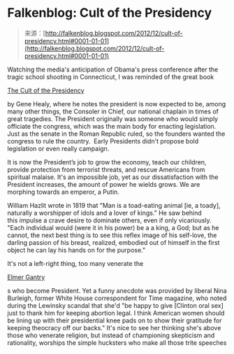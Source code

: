 <!--yml
category: 未分类
date: 2024-05-12 20:17:51
-->

# Falkenblog: Cult of the Presidency

> 来源：[http://falkenblog.blogspot.com/2012/12/cult-of-presidency.html#0001-01-01](http://falkenblog.blogspot.com/2012/12/cult-of-presidency.html#0001-01-01)

Watching the media's anticipation of Obama's press conference after the tragic school shooting in Connecticut, I was reminded of the great book

[The Cult of the Presidency](http://www.amazon.com/Cult-Presidency-Americas-Dangerous-Executive/dp/1933995157)

by Gene Healy, where he notes the president is now expected to be, among many other things, the Consoler in Chief, our national chaplain in times of great tragedies. The President originally was someone who would simply officiate the congress, which was the main body for enacting legislation. Just as the senate in the Roman Republic ruled, so the founders wanted the congress to rule the country.  Early Presidents didn't propose bold legislation or even really campaign.

It is now the President’s job to grow the economy, teach our children, provide protection from terrorist threats, and rescue Americans from spiritual malaise. It's an impossible job, yet as our dissatisfaction with the President increases, the amount of power he wields grows. We are morphing towards an emperor, a Putin.

William Hazlit wrote in 1819 that "Man is a toad-eating animal [ie, a toady], naturally a worshipper of idols and a lover of kings." He saw behind this impulse a crave desire to dominate others, even if only vicariously. "Each individual would (were it in his power) be a a king, a God; but as he cannot, the next best thing is to see this reflex image of his self-love, the darling passion of his breast, realized, embodied out of himself in the first object he can lay his hands on for the purpose."

It's not a left-right thing, too many venerate the

[Elmer Gantry](http://en.wikipedia.org/wiki/Elmer_Gantry)

s who become President. Yet a funny anecdote was provided by liberal Nina Burleigh, former White House correspondent for Time magazine, who noted during the Lewinsky scandal that she'd "be happy to give [Clinton oral sex] just to thank him for keeping abortion legal. I think American women should be lining up with their presidential knee pads on to show their gratitude for keeping theocracy off our backs." It's nice to see her thinking she's above those who venerate religion, but instead of championing skepticism and rationality, worships the simple hucksters who make all those trite speeches